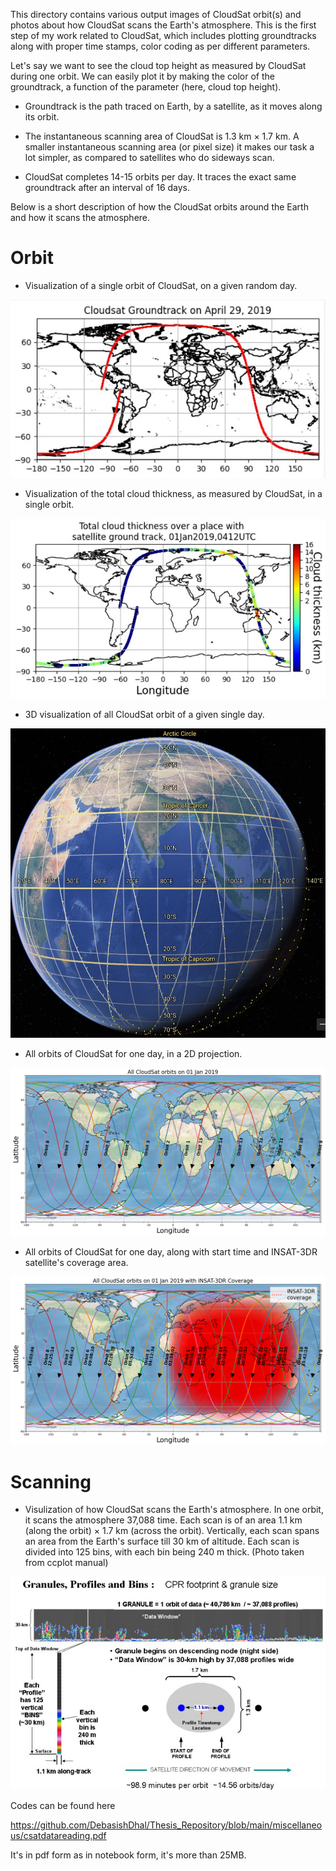 This directory contains various output images of CloudSat orbit(s) and photos about how CloudSat scans the Earth's atmosphere. This is the first step of my work related to CloudSat, which includes plotting groundtracks along with proper time stamps, color coding as per different parameters. 

Let's say we want to see the cloud top height as measured by CloudSat during one orbit. We can easily plot it by making the color of the groundtrack, a function of the parameter (here, cloud top height).

- Groundtrack is the path traced on Earth, by a satellite, as it moves along its orbit.

- The instantaneous scanning area of CloudSat is 1.3 km × 1.7 km. A smaller instantaneous scanning area (or pixel size) it makes our task a lot simpler, as compared to satellites who do sideways scan. 

- CloudSat completes 14-15 orbits per day. It traces the exact same groundtrack after an interval of 16 days. 

Below is a short description of how the CloudSat orbits around the Earth and how it scans the atmosphere.

# Orbit
- Visualization of a single orbit of CloudSat, on a given random day.
  
<p align= "center">
  <img src="CloudsatGroundtrack26Apr2019.jpg" alt="Cloudsat single orbit">
</p>

- Visualization of the total cloud thickness, as measured by CloudSat, in a single orbit.
  
<p align= "center">
  <img src="Total cloud thickness sample result.jpg" alt="Total cloud thickness plot">
</p>

- 3D visualization of all CloudSat orbit of a given single day. 
<p align= "center">
  <img src="Groundtrack cloudsat.jpg" alt="Cloudsat orbit 3D">
</p>

- All orbits of CloudSat for one day, in a 2D projection.
<p align= "center">
  <img src="Multi orbit groundtrack.png" alt="Many cloudsat orbits at once">
</p>

- All orbits of CloudSat for one day, along with start time and INSAT-3DR satellite's coverage area.
<p align= "center">
  <img src="Multi orbit groundtrack with INSAT3DR with start time.png" alt="Cloudsat orbit with insat coverage and start time">
</p>
    
# Scanning

- Visulization of how CloudSat scans the Earth's atmosphere. In one orbit, it scans the atmosphere 37,088 time. Each scan is of an area 1.1 km (along the orbit) × 1.7 km (across the orbit).
  Vertically, each scan spans an area from the Earth's surface till 30 km of altitude. Each scan is divided into 125 bins, with each bin being 240 m thick. (Photo taken from ccplot manual)
<p align= "center">
  <img src="Cloudsat scan.jpg" alt="How cloudsat scans">
</p>


Codes can be found here 

https://github.com/DebasishDhal/Thesis_Repository/blob/main/miscellaneous/csatdatareading.pdf 

It's in pdf form as in notebook form, it's more than 25MB. 
